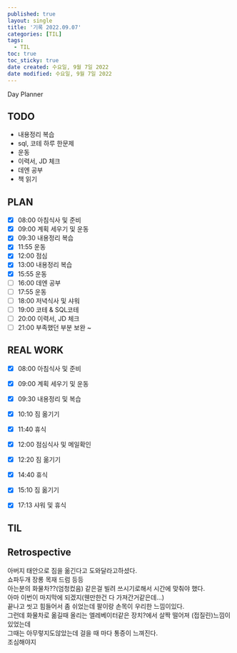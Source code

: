 ```yaml
---
published: true
layout: single
title: '기록 2022.09.07'
categories: [TIL]
tags:
  - TIL
toc: true
toc_sticky: true
date created: 수요일, 9월 7일 2022
date modified: 수요일, 9월 7일 2022
---
```

Day Planner

## TODO
- 내용정리 복습
- sql, 코테 하루 한문제
- 운동
- 이력서, JD 체크
- 데엔 공부
- 책 읽기

## PLAN
- [x] 08:00 아침식사 및 준비
- [x] 09:00 계획 세우기 및 운동
- [x] 09:30 내용정리 복습
- [x] 11:55 운동
- [x] 12:00 점심
- [x] 13:00 내용정리 복습
- [x] 15:55 운동
- [ ] 16:00 데엔 공부
- [ ] 17:55 운동
- [ ] 18:00 저녁식사 및 샤워
- [ ] 19:00 코테 & SQL코테
- [ ] 20:00 이력서, JD 체크
- [ ] 21:00 부족했던 부분 보완 ~

## REAL WORK
- [x] 08:00 아침식사 및 준비
- [x] 09:00 계획 세우기 및 운동
- [x] 09:30 내용정리 및 복습
- [x] 10:10 짐 옮기기
- [x] 11:40 휴식
- [x] 12:00 점심식사 및 메일확인
- [x] 12:20 짐 옮기기
- [x] 14:40 휴식
- [x] 15:10 짐 옮기기
- [x] 17:13 샤워 및 휴식
      

## TIL

## Retrospective
아버지 태안으로 짐을 옮긴다고 도와달라고하셨다.  
쇼파두개 장롱 목재 드럼 등등  
아는분의 화물차??(엄청컸음) 같은걸 빌려 쓰시기로해서 시간에 맞춰야 했다.  
아마 이번이 마지막에 되겠지(웬만한건 다 가져간거같은데…)  
끝나고 씻고 힘들어서 좀 쉬었는데 팔이랑 손목이 우리한 느낌이있다.  
그런데 화물차로 옮길때 올리는 엘레베이터같은 장치?에서 살짝 떨어져 (접질린)느낌이있었는데  
그때는 아무렇지도않았는데 걸을 때 마다 통증이 느껴진다.  
조심해야지

